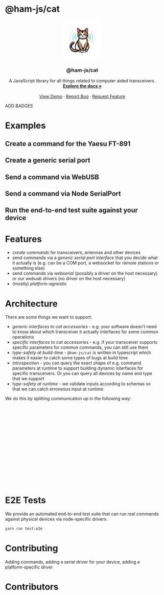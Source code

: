 # @ham-js/cat

<div align="center">
  <a href="https://github.com/ham-js/cat">
    <img src="/logo.png" alt="Logo" width="128" height="128">
  </a>

<h3 align="center">@ham-js/cat</h3>

  <p align="center">
    A JavaScript library for all things related to computer aided transceivers.
    <br />
    <a href="https://ham-js.github.io/cat"><strong>Explore the docs »</strong></a>
    <br />
    <br />
    <a href="https://ham-js.github.io/cat">View Demo</a>
    &middot;
    <a href="https://github.com/ham-js/cat/issues/new?template=bug_report.md">Report Bug</a>
    &middot;
    <a href="https://github.com/ham-js/cat/issues/new?template=feature_request.md">Request Feature</a>
  </p>
</div>

ADD BADGES

# Examples

## Create a command for the Yaesu FT-891

## Create a generic serial port

## Send a command via WebUSB

## Send a command via Node SerialPort

## Run the end-to-end test suite against your device

# Features

* *create commands* for transceivers, antennas and other devices
* send commands via a *generic serial port interface* that you decide what it actually is (e.g. can be a COM port, a websocket for remote stations or something else)
* send commands via *webserial* (possibly a driver on the host necessary) or our *webusb drivers* (no driver on the host necessary)
* (mostly) *platform-agnostic*

# Architecture

There are some things we want to support:

* *generic interfaces to cat accessories* - e.g. your software doesn't need to know about which transceiver it actually interfaces for some common operations
* *specific interfaces to cat accessories* - e.g. if your transceiver supports specific parameters for common commands, you can still use them
* *type-safety at build-time* - `@ham-js/cat` is written in typescript which makes it easier to catch some types of bugs at build time
* *introspection* - you can query the exact shape of e.g. command parameters at runtime to support building dynamic interfaces for specific transceivers. Or you can query all devices by name and type that we support
* *type-safety at runtime* - we validate inputs according to schemas so that we can catch erroneous input at runtime

We do this by splitting communication up in the following way:

<svg xmlns="http://www.w3.org/2000/svg" xmlns:xlink="http://www.w3.org/1999/xlink" width="163pt" height="188pt" viewBox="0.00 0.00 162.78 188.00">
<g id="graph0" class="graph" transform="scale(1 1) rotate(0) translate(4 184)">
<title>G</title>
<polygon fill="none" stroke="none" points="-4,4 -4,-184 158.78,-184 158.78,4 -4,4"/>
<!-- GSD -->
<g id="node1" class="node">
<title>GSD</title>
<polygon fill="none" stroke="white" points="144.08,-108 10.69,-108 10.69,-72 144.08,-72 144.08,-108"/>
<text fill="white" text-anchor="middle" x="77.39" y="-85.8" font-size="14.00">generic serial drivers</text>
</g>
<!-- CF -->
<g id="node2" class="node">
<title>CF</title>
<polygon fill="none" stroke="white" points="138.84,-36 15.94,-36 15.94,0 138.84,0 138.84,-36"/>
<text fill="white" text-anchor="middle" x="77.39" y="-13.8" font-size="14.00">command factories</text>
</g>
<!-- GSD&#45;&#45;CF -->
<g id="edge1" class="edge">
<title>GSD--CF</title>
<path fill="none" stroke="white" d="M77.39,-71.7C77.39,-60.85 77.39,-46.92 77.39,-36.1"/>
</g>
<!-- PSSD -->
<g id="node3" class="node">
<title>PSSD</title>
<polygon fill="none" stroke="white" points="154.78,-180 0,-180 0,-144 154.78,-144 154.78,-180"/>
<text fill="white" text-anchor="middle" x="77.39" y="-157.8" font-size="14.00">platform-specific drivers</text>
</g>
<!-- PSSD&#45;&#45;GSD -->
<g id="edge2" class="edge">
<title>PSSD--GSD</title>
<path fill="none" stroke="white" d="M77.39,-143.7C77.39,-132.85 77.39,-118.92 77.39,-108.1"/>
</g>
</g>
</svg>

# E2E Tests

We provide an automated end-to-end test suite that can run real commands against physical devices via node-specific drivers.

```bash
yarn run test:e2e
```

# Contributing

Adding commands, adding a serial driver for your device, adding a platform-specific driver

# Contributors
